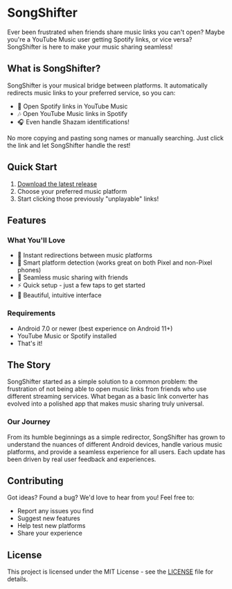 # SongShifter

Ever been frustrated when friends share music links you can't open? Maybe you're a YouTube Music user getting Spotify links, or vice versa? SongShifter is here to make your music sharing seamless!

## What is SongShifter?

SongShifter is your musical bridge between platforms. It automatically redirects music links to your preferred service, so you can:
- 🎵 Open Spotify links in YouTube Music
- 🎶 Open YouTube Music links in Spotify
- 🎧 Even handle Shazam identifications!

No more copying and pasting song names or manually searching. Just click the link and let SongShifter handle the rest!

## Quick Start

1. [Download the latest release](https://github.com/rcoenen/songshifter-android/releases/latest)
2. Choose your preferred music platform
3. Start clicking those previously "unplayable" links!

## Features

### What You'll Love
- 🚀 Instant redirections between music platforms
- 🎯 Smart platform detection (works great on both Pixel and non-Pixel phones)
- 🔄 Seamless music sharing with friends
- ⚡ Quick setup - just a few taps to get started
- 🎨 Beautiful, intuitive interface

### Requirements
- Android 7.0 or newer (best experience on Android 11+)
- YouTube Music or Spotify installed
- That's it!

## The Story

SongShifter started as a simple solution to a common problem: the frustration of not being able to open music links from friends who use different streaming services. What began as a basic link converter has evolved into a polished app that makes music sharing truly universal.

### Our Journey
From its humble beginnings as a simple redirector, SongShifter has grown to understand the nuances of different Android devices, handle various music platforms, and provide a seamless experience for all users. Each update has been driven by real user feedback and experiences.

## Contributing

Got ideas? Found a bug? We'd love to hear from you! Feel free to:
- Report any issues you find
- Suggest new features
- Help test new platforms
- Share your experience

## License

This project is licensed under the MIT License - see the [LICENSE](LICENSE) file for details.
